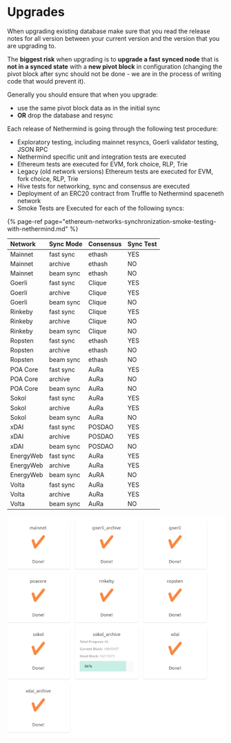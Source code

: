 # Upgrades

When upgrading existing database make sure that you read the release notes for all version between your current version and the version that you are upgrading to.

The **biggest risk** when upgrading is to **upgrade a fast synced node** that is **not in a synced state** with a **new pivot block** in configuration \(changing the pivot block after sync should not be done - we are in the process of writing code that would prevent it\).

Generally you should ensure that when you upgrade:

* use the same pivot block data as in the initial sync
* **OR** drop the database and resync

Each release of Nethermind is going through the following test procedure:

* Exploratory testing, including mainnet resyncs, Goerli validator testing, JSON RPC
* Nethermind specific unit and integration tests are executed
* Ethereum tests are executed for EVM, fork choice, RLP, Trie
* Legacy \(old network versions\) Ethereum tests are executed for EVM, fork choice, RLP, Trie
* Hive tests for networking, sync and consensus are executed
* Deployment of an ERC20 contract from Truffle to Nethermind spaceneth network
* Smoke Tests are Executed for each of the following syncs:

{% page-ref page="ethereum-networks-synchronization-smoke-testing-with-nethermind.md" %}

| Network | Sync Mode | Consensus | Sync Test |
| :--- | :--- | :--- | :--- |
| Mainnet | fast sync | ethash | YES |
| Mainnet | archive | ethash | NO |
| Mainnet | beam sync | ethash | NO |
| Goerli | fast sync | Clique | YES |
| Goerli | archive | Clique | YES |
| Goerli | beam sync | Clique | NO |
| Rinkeby | fast sync | Clique | YES |
| Rinkeby | archive | Clique | NO |
| Rinkeby | beam sync | Clique | NO |
| Ropsten | fast sync | ethash | YES |
| Ropsten | archive | ethash | NO |
| Ropsten | beam sync | ethash | NO |
| POA Core | fast sync | AuRa | YES |
| POA Core | archive | AuRa | NO |
| POA Core | beam sync | AuRa | NO |
| Sokol | fast sync | AuRa | YES |
| Sokol | archive | AuRa | YES |
| Sokol | beam sync | AuRa | NO |
| xDAI | fast sync | POSDAO | YES |
| xDAI | archive | POSDAO | YES |
| xDAI | beam sync | POSDAO | NO |
| EnergyWeb | fast sync | AuRa | YES |
| EnergyWeb | archive | AuRa | YES |
| EnergyWeb | beam sync | AuRA | NO |
| Volta | fast sync | AuRa | YES |
| Volta | archive | AuRa | YES |
| Volta | beam sync | AuRa | NO |

![Example of sync test results](../.gitbook/assets/image%20%2893%29.png)

